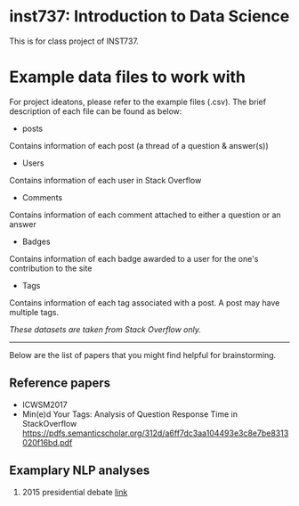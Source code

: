 # inst737: Introduction to Data Science

This is for class project of INST737.


# Example data files to work with

For project ideatons, please refer to the example files (.csv). The brief description of each file can be found as below:

* posts

Contains information of each post (a thread of a question & answer(s))

* Users

Contains information of each user in Stack Overflow

* Comments

Contains information of each comment attached to either a question or an answer

* Badges

Contains information of each badge awarded to a user for the one's contribution to the site

* Tags

Contains information of each tag associated with a post. A post may have multiple tags. 


*These datasets are taken from Stack Overflow only.*


---

Below are the list of papers that you might find helpful for brainstorming. 

## Reference papers

* ICWSM2017
* Min(e)d Your Tags: Analysis of Question Response Time in StackOverflow
https://pdfs.semanticscholar.org/312d/a6ff7dc3aa104493e3c8e7be8313020f16bd.pdf

## Examplary NLP analyses

1. 2015 presidential debate [link](https://alexperrier.github.io/jekyll/update/2015/11/12/nlp-analysis-presidential-debates.html)


